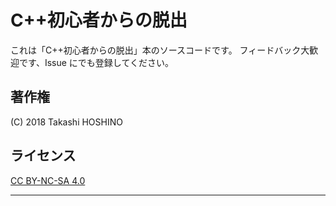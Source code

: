 # C++初心者からの脱出

これは「C++初心者からの脱出」本のソースコードです。
フィードバック大歓迎です、Issue にでも登録してください。

## 著作権

(C) 2018 Takashi HOSHINO

## ライセンス

[CC BY-NC-SA 4.0](https://creativecommons.org/licenses/by-nc-sa/4.0/deed.ja)

-----
